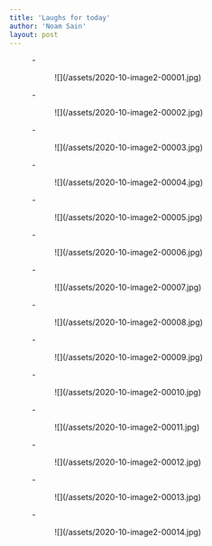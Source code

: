 ```yaml
---
title: 'Laughs for today'
author: 'Noam Sain'
layout: post
---
```


<figure class="wp-block-gallery columns-3 is-cropped wp-block-gallery-11 is-layout-flex">- <figure>![](/assets/2020-10-image2-00001.jpg)</figure>
- <figure>![](/assets/2020-10-image2-00002.jpg)</figure>
- <figure>![](/assets/2020-10-image2-00003.jpg)</figure>
- <figure>![](/assets/2020-10-image2-00004.jpg)</figure>
- <figure>![](/assets/2020-10-image2-00005.jpg)</figure>
- <figure>![](/assets/2020-10-image2-00006.jpg)</figure>
- <figure>![](/assets/2020-10-image2-00007.jpg)</figure>
- <figure>![](/assets/2020-10-image2-00008.jpg)</figure>
- <figure>![](/assets/2020-10-image2-00009.jpg)</figure>
- <figure>![](/assets/2020-10-image2-00010.jpg)</figure>
- <figure>![](/assets/2020-10-image2-00011.jpg)</figure>
- <figure>![](/assets/2020-10-image2-00012.jpg)</figure>
- <figure>![](/assets/2020-10-image2-00013.jpg)</figure>
- <figure>![](/assets/2020-10-image2-00014.jpg)</figure>

</figure>